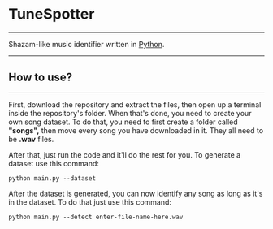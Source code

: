# TuneSpotter
---

Shazam-like music identifier written in <a href="https://python.org">Python</a>.

---
## How to use?
---
First, download the repository and extract the files, then open up a terminal inside the repository's folder. When that's done, you need to create your own song dataset. To do that, you need to first create a folder called <b>"songs",</b> then move every song you have downloaded in it. They all need to be <b>.wav</b> files.

After that, just run the code and it'll do the rest for you.
To generate a dataset use this command:

```
python main.py --dataset
```

After the dataset is generated, you can now identify any song as long as it's in the dataset.
To do that just use this command:

```
python main.py --detect enter-file-name-here.wav
```
